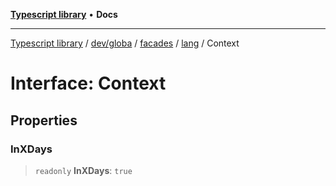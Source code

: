 [**Typescript library**](../../../../../../../index.md) • **Docs**

***

[Typescript library](../../../../../../../modules.md) / [dev/globa](../../../../../index.md) / [facades](../../../index.md) / [lang](../index.md) / Context

# Interface: Context

## Properties

### InXDays

> `readonly` **InXDays**: `true`
